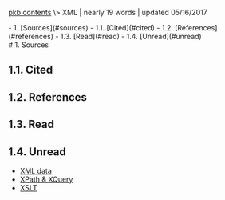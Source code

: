 <p class="path"><a href="../pkb.html">pkb contents</a> \> XML | nearly 19 words | updated 05/16/2017</p><div class="TOC">- 1. [Sources](#sources)
	- 1.1. [Cited](#cited)
	- 1.2. [References](#references)
	- 1.3. [Read](#read)
	- 1.4. [Unread](#unread)
</div>
# 1. Sources

## 1.1. Cited

## 1.2. References

## 1.3. Read

## 1.4. Unread

- [XML data](https://lagunita.stanford.edu/courses/DB/XML/SelfPaced/about)
- [XPath &amp; XQuery](https://lagunita.stanford.edu/courses/DB/XPath/SelfPaced/about)
- [XSLT](https://lagunita.stanford.edu/courses/DB/XSLT/SelfPaced/about)